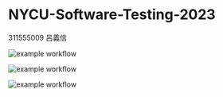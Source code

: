 # NYCU-Software-Testing-2023

311555009 呂義信

![example workflow](https://github.com/Richard-YH/311555009-ST-2023/actions/workflows/main.yml/badge.svg)

![example workflow](https://github.com/Richard-YH/311555009-ST-2023/actions/workflows/Lab01-CI.yml/badge.svg)

![example workflow](https://github.com/Richard-YH/311555009-ST-2023/actions/workflows/Lab02-CI.yml/badge.svg)

